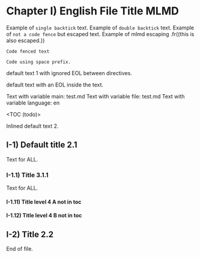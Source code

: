 # Chapter I) English File Title MLMD<A id="a1"></A>

Example of `single backtick` text.
Example of ``double backtick`` text.
Example of ```not a code fence``` but escaped text.
Example of mlmd escaping .fr((this is also escaped.))

```code
Code fenced text
```

    Code using space prefix.

default text 1 with ignored EOL between directives.

default text with an EOL inside
the text.

Text with variable main: test.md
Text with variable file: test.md
Text with variable language: en

<TOC (todo)>

Inlined default text 2.

## I-1) Default title 2.1<A id="a2"></A>

Text for ALL.

### I-1.1) Title 3.1.1<A id="a3"></A>

Text for ALL.

#### I-1.11) Title level 4 A not in toc<A id="a4"></A>

#### I-1.12) Title level 4 B not in toc<A id="a5"></A>

## I-2) Title 2.2<A id="a6"></A>

End of file.
